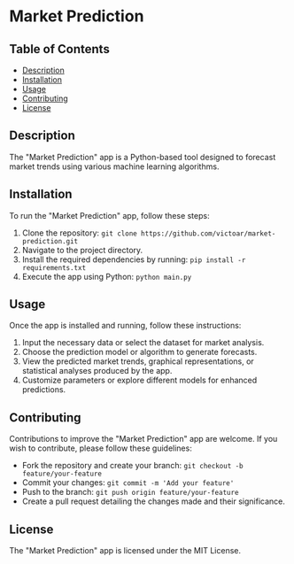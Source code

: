 # Market Prediction

## Table of Contents
- [Description](#description)
- [Installation](#installation)
- [Usage](#usage)
- [Contributing](#contributing)
- [License](#license)

## Description
The "Market Prediction" app is a Python-based tool designed to forecast market trends using various machine learning algorithms.

## Installation
To run the "Market Prediction" app, follow these steps:

1. Clone the repository: `git clone https://github.com/victoar/market-prediction.git`
2. Navigate to the project directory.
3. Install the required dependencies by running: `pip install -r requirements.txt`
4. Execute the app using Python: `python main.py`

## Usage
Once the app is installed and running, follow these instructions:

1. Input the necessary data or select the dataset for market analysis.
2. Choose the prediction model or algorithm to generate forecasts.
3. View the predicted market trends, graphical representations, or statistical analyses produced by the app.
4. Customize parameters or explore different models for enhanced predictions.

## Contributing
Contributions to improve the "Market Prediction" app are welcome. If you wish to contribute, please follow these guidelines:

- Fork the repository and create your branch: `git checkout -b feature/your-feature`
- Commit your changes: `git commit -m 'Add your feature'`
- Push to the branch: `git push origin feature/your-feature`
- Create a pull request detailing the changes made and their significance.

## License
The "Market Prediction" app is licensed under the MIT License.